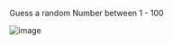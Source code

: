 Guess a random Number between 1 - 100

![image](https://user-images.githubusercontent.com/98238038/217401996-a049b27e-b394-4dd7-a77a-6a14bb8f9a0f.png)


